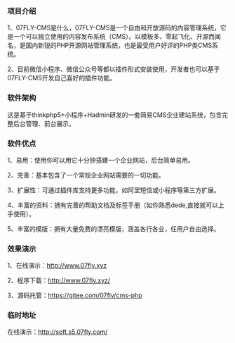 ### 项目介绍

1、07FLY-CMS是什么，07FLY-CMS是一个自由和开放源码的内容管理系统，它是一个可以独立使用的内容发布系统（CMS）。以模板多、零起飞化、开源而闻名，是国内新锐的PHP开源网站管理系统，也是最受用户好评的PHP类CMS系统。

2、目前微信小程序、微信公众号等都以插件形式安装使用，开发者也可以基于07FLY-CMS开发自己喜好的插件功能。

### 软件架构

这是基于thinkphp5+小程序+Hadmin研发的一套简易CMS企业建站系统，包含完整后台管理、前台展示。

### 软件优点

1、易用：使用你可以用它十分钟搭建一个企业网站，后台简单易用。

2、完善：基本包含了一个常规企业网站需要的一切功能。

3、扩展性：可通过插件库支持更多功能，如阿里短信或小程序等第三方扩展。

4、丰富的资料：拥有完善的帮助文档及标签手册（如你熟悉dede,直接就可以上手使用）。

5、丰富的模版：拥有大量免费的漂亮模版，涵盖各行各业，任用户自由选择。


### 效果演示

1、在线演示：http://www.07fly.xyz

2、程序下载：http://www.07fly.xyz/

3、源码托管：https://gitee.com/07fly/cms-php


### 临时地址

在线演示：http://soft.s5.07fly.com/